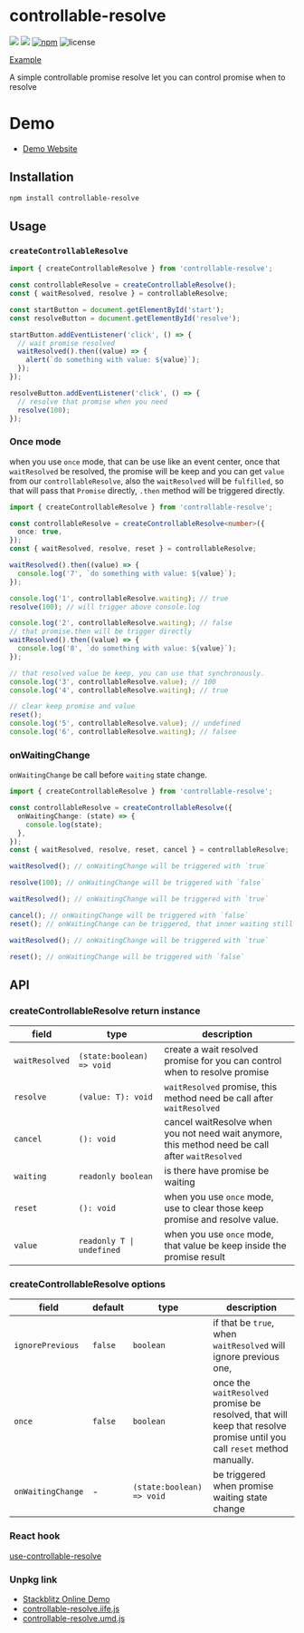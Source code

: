 # controllable-resolve

![](https://github.com/ZouYouShun/controllable-resolve/actions/workflows/main-merge.yml/badge.svg)
![](https://github.com/ZouYouShun/controllable-resolve/actions/workflows/npm-publish.yml/badge.svg)
[![npm](https://img.shields.io/npm/v/controllable-resolve.svg)](https://www.npmjs.com/package/controllable-resolve)
![license](https://img.shields.io/npm/l/controllable-resolve)

[Example](https://zouyoushun.github.io/controllable-resolve/)

A simple controllable promise resolve let you can control promise when to resolve

# Demo

- [Demo Website](https://zouyoushun.github.io/controllable-resolve/)

## Installation

```bash
npm install controllable-resolve
```

## Usage

### `createControllableResolve`

```ts
import { createControllableResolve } from 'controllable-resolve';

const controllableResolve = createControllableResolve();
const { waitResolved, resolve } = controllableResolve;

const startButton = document.getElementById('start');
const resolveButton = document.getElementById('resolve');

startButton.addEventListener('click', () => {
  // wait promise resolved
  waitResolved().then((value) => {
    alert(`do something with value: ${value}`);
  });
});

resolveButton.addEventListener('click', () => {
  // resolve that promise when you need
  resolve(100);
});
```

### Once mode

when you use `once` mode, that can be use like an event center, once that `waitResolved` be resolved,
the promise will be keep and you can get `value` from our `controllableResolve`,
also the `waitResolved` will be `fulfilled`, so that will pass that `Promise` directly, `.then` method will be triggered directly.

```ts
import { createControllableResolve } from 'controllable-resolve';

const controllableResolve = createControllableResolve<number>({
  once: true,
});
const { waitResolved, resolve, reset } = controllableResolve;

waitResolved().then((value) => {
  console.log('7', `do something with value: ${value}`);
});

console.log('1', controllableResolve.waiting); // true
resolve(100); // will trigger above console.log

console.log('2', controllableResolve.waiting); // false
// that promise.then will be trigger directly
waitResolved().then((value) => {
  console.log('8', `do something with value: ${value}`);
});

// that resolved value be keep, you can use that synchronously.
console.log('3', controllableResolve.value); // 100
console.log('4', controllableResolve.waiting); // true

// clear keep promise and value
reset();
console.log('5', controllableResolve.value); // undefined
console.log('6', controllableResolve.waiting); // falsee
```

### onWaitingChange

`onWaitingChange` be call before `waiting` state change.

```ts
import { createControllableResolve } from 'controllable-resolve';

const controllableResolve = createControllableResolve({
  onWaitingChange: (state) => {
    console.log(state);
  },
});
const { waitResolved, resolve, reset, cancel } = controllableResolve;

waitResolved(); // onWaitingChange will be triggered with `true`

resolve(100); // onWaitingChange will be triggered with `false`

waitResolved(); // onWaitingChange will be triggered with `true`

cancel(); // onWaitingChange will be triggered with `false`
reset(); // onWaitingChange can be triggered, that inner waiting still be `false`

waitResolved(); // onWaitingChange will be triggered with `true`

reset(); // onWaitingChange will be triggered with `false`
```

## API

### createControllableResolve return instance

| field          | type                      | description                                                                                      |
| -------------- | ------------------------- | ------------------------------------------------------------------------------------------------ |
| `waitResolved` | `(state:boolean) => void` | create a wait resolved promise for you can control when to resolve promise                       |
| `resolve`      | `(value: T): void`        | `waitResolved` promise, this method need be call after `waitResolved`                            |
| `cancel`       | `(): void`                | cancel waitResolve when you not need wait anymore, this method need be call after `waitResolved` |
| `waiting`      | `readonly boolean`        | is there have promise be waiting                                                                 |
| `reset`        | `(): void`                | when you use `once` mode, use to clear those keep promise and resolve value.                     |
| `value`        | `readonly T \| undefined` | when you use `once` mode, that value be keep inside the promise result                           |

### createControllableResolve options

| field             | default | type                      | description                                                                                                              |
| ----------------- | ------- | ------------------------- | ------------------------------------------------------------------------------------------------------------------------ |
| `ignorePrevious`  | `false` | `boolean`                 | if that be `true`, when `waitResolved` will ignore previous one,                                                         |
| `once`            | `false` | `boolean`                 | once the `waitResolved` promise be resolved, that will keep that resolve promise until you call `reset` method manually. |
| `onWaitingChange` | -       | `(state:boolean) => void` | be triggered when promise waiting state change                                                                           |

### React hook

[use-controllable-resolve](https://github.com/ZouYouShun/controllable-resolve/tree/main/libs/use-controllable-resolve)

### Unpkg link

- [Stackblitz Online Demo](https://stackblitz.com/edit/web-platform-aabfvr?file=index.html)
- [controllable-resolve.iife.js](https://unpkg.com/controllable-resolve/unpkg/controllable-resolve.iife.js)
- [controllable-resolve.umd.js](https://unpkg.com/controllable-resolve/unpkg/controllable-resolve.umd.js)
